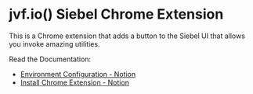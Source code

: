 # jvf.io() Siebel Chrome Extension

This is a Chrome extension that adds a button to the Siebel UI that allows you invoke amazing utilities.

Read the Documentation: 
- [Environment Configuration - Notion](https://jvarelaf.notion.site/jvf-io-Siebel-Chrome-Utilities-9f838140c4aa47b78783148d74628a03)
- [Install Chrome Extension - Notion](https://jvarelaf.notion.site/jvf-io-Siebel-Chrome-Utilities-303855bb4be8467caec175e35540ee29)